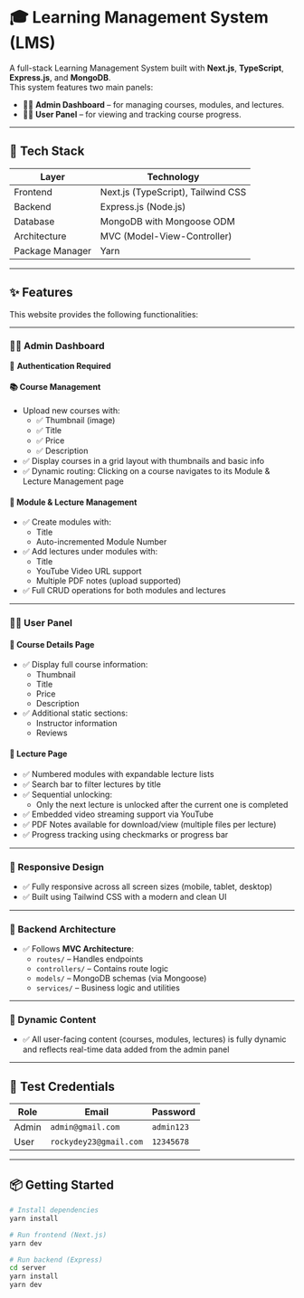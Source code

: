 # 🎓 Learning Management System (LMS)

A full-stack Learning Management System built with **Next.js**, **TypeScript**, **Express.js**, and **MongoDB**.  
This system features two main panels:
- 🧑‍💼 **Admin Dashboard** – for managing courses, modules, and lectures.
- 👩‍🎓 **User Panel** – for viewing and tracking course progress.

---

## 🚀 Tech Stack

| Layer       | Technology                            |
|-------------|----------------------------------------|
| Frontend    | Next.js (TypeScript), Tailwind CSS     |
| Backend     | Express.js (Node.js)                   |
| Database    | MongoDB with Mongoose ODM              |
| Architecture| MVC (Model-View-Controller)            |
| Package Manager | Yarn                              |

---

## ✨ Features

This website provides the following functionalities:

---

### 🧑‍💼 Admin Dashboard

🔐 **Authentication Required**

#### 📚 Course Management
- Upload new courses with:
  - ✅ Thumbnail (image)
  - ✅ Title
  - ✅ Price
  - ✅ Description
- ✅ Display courses in a grid layout with thumbnails and basic info
- ✅ Dynamic routing: Clicking on a course navigates to its Module & Lecture Management page

#### 🧩 Module & Lecture Management
- ✅ Create modules with:
  - Title
  - Auto-incremented Module Number
- ✅ Add lectures under modules with:
  - Title
  - YouTube Video URL support
  - Multiple PDF notes (upload supported)
- ✅ Full CRUD operations for both modules and lectures

---

### 👩‍🎓 User Panel

#### 📘 Course Details Page
- ✅ Display full course information:
  - Thumbnail
  - Title
  - Price
  - Description
- ✅ Additional static sections:
  - Instructor information
  - Reviews

#### 🎥 Lecture Page
- ✅ Numbered modules with expandable lecture lists
- ✅ Search bar to filter lectures by title
- ✅ Sequential unlocking:
  - Only the next lecture is unlocked after the current one is completed
- ✅ Embedded video streaming support via YouTube
- ✅ PDF Notes available for download/view (multiple files per lecture)
- ✅ Progress tracking using checkmarks or progress bar

---

### 📱 Responsive Design

- ✅ Fully responsive across all screen sizes (mobile, tablet, desktop)
- ✅ Built using Tailwind CSS with a modern and clean UI

---

### 🧱 Backend Architecture

- ✅ Follows **MVC Architecture**:
  - `routes/` – Handles endpoints
  - `controllers/` – Contains route logic
  - `models/` – MongoDB schemas (via Mongoose)
  - `services/` – Business logic and utilities

---

### 🔄 Dynamic Content

- ✅ All user-facing content (courses, modules, lectures) is fully dynamic and reflects real-time data added from the admin panel

---

## 🧪 Test Credentials

| Role  | Email                     | Password  |
|-------|---------------------------|-----------|
| Admin | `admin@gmail.com`         | `admin123`|
| User  | `rockydey23@gmail.com`    | `12345678`|

---

## 📦 Getting Started

```bash
# Install dependencies
yarn install

# Run frontend (Next.js)
yarn dev

# Run backend (Express)
cd server
yarn install
yarn dev
